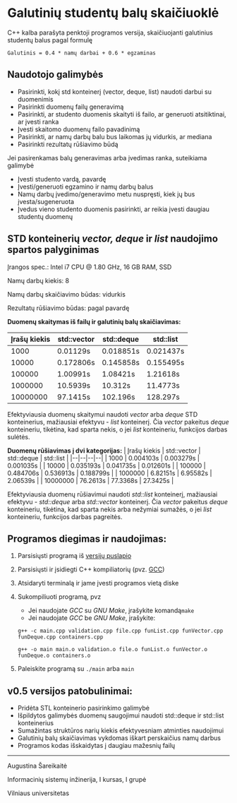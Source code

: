 
# Galutinių studentų balų skaičiuoklė

C++ kalba parašyta penktoji programos versija, skaičiuojanti galutinius studentų balus pagal formulę

    Galutinis = 0.4 * namų darbai + 0.6 * egzaminas



## Naudotojo galimybės

 - Pasirinkti, kokį std konteinerį (vector, deque, list) naudoti darbui su duomenimis
 - Pasirinkti duomenų failų generavimą
 - Pasirinkti, ar studento duomenis skaityti iš failo, ar generuoti atsitiktinai, ar įvesti ranka
 - Įvesti skaitomo duomenų failo pavadinimą
 - Pasirinkti, ar namų darbų balu bus laikomas jų vidurkis, ar mediana
 - Pasirinkti rezultatų rūšiavimo būdą
 
 Jei pasirenkamas balų generavimas arba įvedimas ranka, suteikiama galimybė
 - Įvesti studento vardą, pavardę
 - Įvesti/generuoti egzamino ir namų darbų balus
 - Namų darbų įvedimo/generavimo metu nuspręsti, kiek jų bus įvesta/sugeneruota
 - Įvedus vieno studento duomenis pasirinkti, ar reikia įvesti daugiau studentų duomenų


## STD konteinerių *vector, deque* ir *list* naudojimo spartos palyginimas
Įrangos spec.: Intel i7 CPU @ 1.80 GHz, 16 GB RAM, SSD

Namų darbų kiekis: 8

Namų darbų skaičiavimo būdas: vidurkis

Rezultatų rūšiavimo būdas: pagal pavardę

**Duomenų skaitymas iš failų ir galutinių balų skaičiavimas:**

| Įrašų kiekis | std::vector | std::deque | std::list |
|--|--|--|--|
| 1000 | 0.01129s | 0.018851s | 0.021437s |
| 10000 | 0.172806s | 0.145858s | 0.155495s |
| 100000 | 1.00991s  | 1.08421s | 1.21618s |
| 1000000 | 10.5939s | 10.312s | 11.4773s |
| 10000000 | 97.1415s | 102.196s | 128.297s |

Efektyviausia duomenų skaitymui naudoti *vector* arba *deque* STD konteinerius, mažiausiai efektyvu - *list* konteinerį. Čia *vector* pakeitus *deque* konteineriu, tikėtina, kad sparta nekis, o jei *list* konteineriu, funkcijos darbas sulėtės.

**Duomenų rūšiavimas į dvi kategorijas:**
| Įrašų kiekis | std::vector | std::deque | std::list |
|--|--|--|--|
| 1000 | 0.004103s | 0.003279s | 0.001035s |
| 10000 | 0.035193s | 0.041735s | 0.012601s |
| 100000 | 0.484706s  | 0.536913s | 0.188799s |
| 1000000 | 6.82151s | 6.95582s | 2.06539s |
| 10000000 | 76.2613s | 77.3368s | 27.3425s |

Efektyviausia duomenų rūšiavimui naudoti *std::list* konteinerį, mažiausiai efektyvu - *std::deque* arba *std::vector* konteinerį. Čia *vector* pakeitus *deque* konteineriu, tikėtina, kad sparta nekis arba nežymiai sumažės, o jei *list* konteineriu, funkcijos darbas pagreitės.

## Programos diegimas ir naudojimas:

 1. Parsisiųsti programą iš [versijų puslapio](https://github.com/Naktis/final-grades/releases)
 2. Parsisiųsti ir įsidiegti C++ kompiliatorių (pvz. [GCC](https://gcc.gnu.org/))
 3. Atsidaryti terminalą ir jame įvesti programos vietą diske
 4. Sukompiliuoti programą, pvz
	- Jei naudojate *GCC* su *GNU Make*, įrašykite komandą`make`
	- Jei naudojate *GCC* be *GNU Make*, įrašykite: 
	
	`g++ -c main.cpp validation.cpp file.cpp funList.cpp funVector.cpp funDeque.cpp containers.cpp`
	
	`g++ -o main main.o validation.o file.o funList.o funVector.o funDeque.o containers.o`
5. Paleiskite programą su `./main` arba `main`
 
 
## v0.5 versijos patobulinimai:

 - Pridėta STL konteinerio pasirinkimo galimybė
 - Išpildytos galimybės duomenų saugojimui naudoti std::deque ir std::list konteinerius
 - Sumažintas struktūros narių kiekis efektyvesniam atminties naudojimui
 - Galutinių balų skaičiavimas vykdomas iškart perskaičius namų darbus
 - Programos kodas išskaidytas į daugiau mažesnių failų

------------
Augustina Šareikaitė

Informacinių sistemų inžinerija, I kursas, I grupė

Vilniaus universitetas
